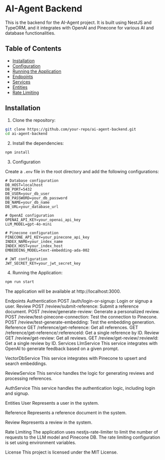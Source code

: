 # AI-Agent Backend

This is the backend for the AI-Agent project. It is built using NestJS and TypeORM, and it integrates with OpenAI and Pinecone for various AI and database functionalities.

## Table of Contents

- [Installation](#installation)
- [Configuration](#configuration)
- [Running the Application](#running-the-application)
- [Endpoints](#endpoints)
- [Services](#services)
- [Entities](#entities)
- [Rate Limiting](#rate-limiting)

## Installation

1. Clone the repository:

```bash
git clone https://github.com/your-repo/ai-agent-backend.git
cd ai-agent-backend

```

2. Install the dependencies:

```bash
npm install

```

3.  Configuration

Create a `.env` file in the root directory and add the following configurations:

```env
# Database configuration
DB_HOST=localhost
DB_PORT=5432
DB_USER=your_db_user
DB_PASSWORD=your_db_password
DB_NAME=your_db_name
DB_URL=your_database_url

# OpenAI configuration
OPENAI_API_KEY=your_openai_api_key
LLM_MODEL=gpt-4o-mini

# Pinecone configuration
PINECONE_API_KEY=your_pinecone_api_key
INDEX_NAME=your_index_name
INDEX_HOST=your_index_host
EMBEDDING_MODEL=text-embedding-ada-002

# JWT configuration
JWT_SECRET_KEY=your_jwt_secret_key

```

4. Running the Application:

```bash
npm run start

```

The application will be available at http://localhost:3000.

Endpoints
Authentication
POST /auth/login-or-signup: Login or signup a user.
Review
POST /review/submit-reference: Submit a reference document.
POST /review/generate-review: Generate a personalized review.
POST /review/test-pinecone-connection: Test the connection to Pinecone.
POST /review/test-generate-embedding: Test the embedding generation.
Reference
GET /reference/get-reference: Get all references.
GET /reference/get-reference/:referenceId: Get a single reference by ID.
Review
GET /review/get-review: Get all reviews.
GET /review/get-review/:reviewId: Get a single review by ID.
Services
LlmService
This service integrates with OpenAI to generate feedback based on a given prompt.

VectorDbService
This service integrates with Pinecone to upsert and search embeddings.

ReviewService
This service handles the logic for generating reviews and processing references.

AuthService
This service handles the authentication logic, including login and signup.

Entities
User
Represents a user in the system.

Reference
Represents a reference document in the system.

Review
Represents a review in the system.

Rate Limiting
The application uses nestjs-rate-limiter to limit the number of requests to the LLM model and Pinecone DB. The rate limiting configuration is set using environment variables.

License
This project is licensed under the MIT License.
